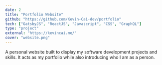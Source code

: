 ```yaml
---
date: 2
title: "Portfolio Website"
github: "https://github.com/Kevin-Cai-dev/portfolio"
tech: ["GatsbyJS", "ReactJS", "Javascript", "CSS", "GraphQL"]
type: "project"
external: "https://kevincai.me/"
cover: "website.png"
---
```

A personal website built to display my software development projects and skills.
It acts as my portfolio while also introducing who I am as a person.
